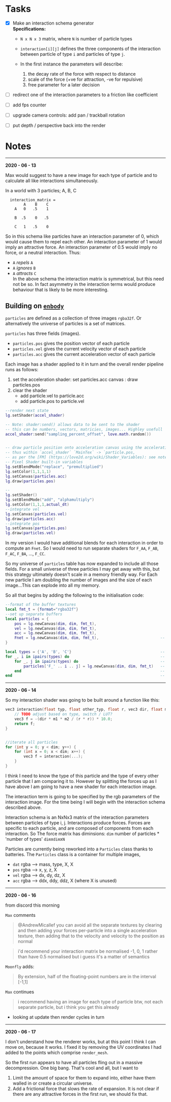 # Tasks

- [X] Make an interaction schema generator  
    **Specifications:**
    - `N x N x 3` matrix, where `N` is number of particle types
    - `interaction[i][j]` defines the three components of the interaction between
       particle of type `i` and particles of type `j`.

    - In the first instance the parameters will describe:
        1. the decay rate of the force with respect to distance
        2. scale of the force (+ve for attraction, -ve for repulsive)
        3. free parameter for a later decision

- [ ] redirect one of the interaction parameters to a friction like coefficient
- [ ] add fps counter
- [ ] upgrade camera controls: add pan / trackball rotation
- [ ] put depth / perspective back into the render




# Notes

-----

**2020 - 06 - 13**

Max would suggest to have a new image for each type of particle and to calculate
all like interactions simultaneously.

In a world with 3 particles; A, B, C

      interaction_matrix =
            A    B    C
        A   0   .5    1

        B  .5    0   .5

        C   1   .5    0

So in this schema like particles have an interaction parameter of 0, which would
cause them to repel each other. An interaction parameter of 1 would imply an
attractive force. An interaction parameter of 0.5 would imply no force, or a
neutral interaction.
Thus:  
- `A` *repels* `A`
- `A` *ignores* `B`
- `A` *attracts* `C`  
In the above schema the interaction matrix is symmetrical, but this need not be
so. In fact asymmetry in the interaction terms would produce behaviour that is
likely to be more interesting.


## Building on [`enbody`](https://github.com/1bardesign/enbody)

`particles` are defined as a collection of three images `rgba32f`. Or alternatively the
universe of particles is a set of matrices.

`particles` has three fields (images).
- `particles.pos` gives the position vector of each particle
- `particles.vel` gives the current velocity vector of each particle
- `particles.acc` gives the current acceleration vector of each particle

Each image has a shader applied to it in turn and the overall render pipeline
runs as follows:
1. set the acceleration shader: set particles.acc canvas : draw particles.pos
2. clear the shader
    - add particle.vel to particle.acc
    - add particle.pos to particle.vel

```lua
--render next state
lg.setShader(accel_shader)

-- Note: shader:send() allows data to be sent to the shader
-- this can be numbers, vectors, matricies, images... Highley usefull
accel_shader:send("sampling_percent_offset", love.math.random())


-- draw particle position onto acceleration canvas using the acceleration shader
-- thus within `accel_shader` `MainTex` -> `particle.pos,
-- as per the [FM] (https://love2d.org/wiki/Shader_Variables): see notes under
-- Pixel Shader built-in variables
lg.setBlendMode("replace", "premultiplied")
lg.setColor(1,1,1,1)
lg.setCanvas(particles.acc)
lg.draw(particles.pos)

--
lg.setShader()
lg.setBlendMode("add", "alphamultiply")
lg.setColor(1,1,1,actual_dt)
--integrate vel
lg.setCanvas(particles.vel)
lg.draw(particles.acc)
--integrate pos
lg.setCanvas(particles.pos)
lg.draw(particles.vel)
```

In my version I would have additional blends for each interaction in order to
compute an `Fnet`. So I would need to run separate shaders for `F_AA`, `F_AB`,
`F_AC`, `F_BA`, ..., `F_CC`.

So my universe of `particles` table has now expanded to include all those fields.
For a small universe of three particles I may get away with this, but this
strategy ultimately doesn't scale in a memory friendly way. For Each new particle
I am doubling the number of images and the size of each image...This can explode
into all my memory.

So all that begins by adding the following to the initialisation code:
```lua
--format of the buffer textures
local fmt_t = {format="rgba32f"}
--set up separate buffers
local particles = {
	pos = lg.newCanvas(dim, dim, fmt_t),
	vel = lg.newCanvas(dim, dim, fmt_t),
	acc = lg.newCanvas(dim, dim, fmt_t),
	Fnet = lg.newCanvas(dim, dim, fmt_t),                           --  <<<
}

local types = {'A', 'B', 'C'}                                       --  <<<
for _, i in ipairs(types) do                                        --  <<<  
	for _, j in ipairs(types) do                                    --  <<<      
		particles['F_' .. i .. j] = lg.newCanvas(dim, dim, fmt_t)   --  <<<
	end                                                             --  <<<
end                                                                 --  <<<

```

--------------------------------------------------------------------------------

**2020 - 06 - 14**

So my interaction shader was going to be built around a function like this:

```C
vec3 interaction(float typ, float other_typ, float r, vec3 dir, float m1, float m2) {
    // TODO adjust based on type, switch / LUT?
    vec3 f = -(dir * m1 * m2 / (r * r)) * 10.0;
    return f;
}


//iterate all particles
for (int y = 0; y < dim; y++) {
    for (int x = 0; x < dim; x++) {
        vec3 f = interaction(...);
    }
}
```

I think I need to know the type of this particle and the type of every other
particle that I am comparing it to. However by splitting the forces up as I have
above I am going to have a new shader for each interaction image.

The interaction term is going to be specified by the rgb parameters of the
interaction image. For the time being I will begin with the interaction schema
described above.


Interaction schema is an NxNx3 matrix of the interaction parameters between particles
of type i, j. Interactions produce forces. Forces are specific to each particle,
and are composed of components from each interaction.
So The force matrix has diminsions:
`dim` number of particles * 'number of types'
`dim`x`dim`x`N`


Particles are currently being reworked into a `Particles` class thanks to
batteries. The `Particles` class is a container for multiple images,
- `dat` rgba --> mass, type, X, X
- `pos` rgba --> x, y, z, X
- `vel` rgba --> dx, dy, dz, X
- `acc` rgba --> ddx, ddy, ddz, X
(where X is unused)



---

**2020 - 06 - 16**

from discord this morning

`Max` comments

> @AndrewMicallef you can avoid all the separate textures by clearing and then
> adding your forces per-particle into a single acceleration texture, then
> adding that to the velocity and velocity to the position as normal

> i'd recommend your interaction matrix be normalised -1, 0, 1 rather than have
> 0.5 normalised but i guess it's a matter of semantics

`Moonfly` adds:
> By extension, half of the floating-point numbers are in the interval [-1,1]

`Max` continues
> i recommend having an image for each type of particle btw, not each separate
> particle, but i think you get this already

* looking at update then render cycles in turn

--------------------------------------------------------------------------------

**2020 - 06 - 17**

I don't understand how the renderer works, but at this point I think I can move
on, because it works. I fixed it by removing the UV coordinates I had added to
the points which comprise `render_mesh`.


So the first run appears to have all particles fling out in a massive
decompression. One big bang. That's cool and all, but I want to
1. Limit the amount of space for them to expand into, either have them walled in
   or create a circular universe.
2. Add a frictional force that slows the rate of expansion. It is not clear if
   there are any attractive forces in the first run, we should fix that.
